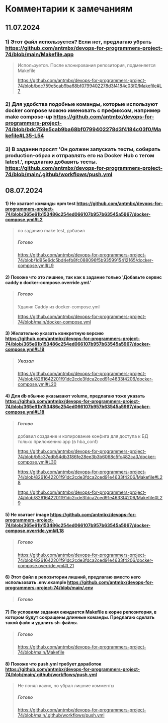 
# Комментарии к замечаниям

## 11.07.2024

### 1) Этот файл используется? Если нет, предлагаю убрать https://github.com/antmbx/devops-for-programmers-project-74/blob/main/Makefile.app

> Используется. После клонирования репозитория, подменяется Makefile
>
> https://github.com/antmbx/devops-for-programmers-project-74/blob/bdc759e5cab9ba68bf0799402278d3f4184c03f0/Makefile#L7



### 2) Для удобства подобные команды, которые используют docker compose можно именовать с префиксом, например make compose-up https://github.com/antmbx/devops-for-programmers-project-74/blob/bdc759e5cab9ba68bf0799402278d3f4184c03f0/Makefile#L35-L54



### 3) В задании просят 'Он должен запускать тесты, собирать production-образ и отправлять его на Docker Hub с тегом latest.', предлагаю добавить тесты. https://github.com/antmbx/devops-for-programmers-project-74/blob/main/.github/workflows/push.yml






## 08.07.2024

#### 1) Не хватает команды npm test https://github.com/antmbx/devops-for-programmers-project-74/blob/365e61b153486c254ed066107b957b63545a5967/docker-compose.yml#L2

> по заданию make test, добавил
> 
> ##### Готово
> 
> https://github.com/antmbx/devops-for-programmers-project-74/blob/1d95e6dc5bd4efb8fc088096f5b9359915412165/docker-compose.yml#L9



#### 2) Похоже что это лишнее, так как в задание только 'Добавьте сервис caddy в docker-compose.override.yml.' 


> ##### Готово
>
> Удалил Caddy из docker-compose.yml
>
> https://github.com/antmbx/devops-for-programmers-project-74/blob/main/docker-compose.yml


#### 3) Желательно указать конкретную версию https://github.com/antmbx/devops-for-programmers-project-74/blob/365e61b153486c254ed066107b957b63545a5967/docker-compose.yml#L19


> ##### Указал
> https://github.com/antmbx/devops-for-programmers-project-74/blob/8261642201f91dc2cde3fdca2ced91e4633f4206/docker-compose.yml#L20



#### 4) Для db обычно указывают volume, предлагаю тоже указать https://github.com/antmbx/devops-for-programmers-project-74/blob/365e61b153486c254ed066107b957b63545a5967/docker-compose.yml#L18



> ##### Готово
> 
> добавил создание и копирование конфига для доступа к БД только приложению app (в hba_conf)
> 
> https://github.com/antmbx/devops-for-programmers-project-74/blob/b5c37edb54db3186fe28ee3b3b6068c5fc482ca3/docker-compose.yml#L30
> 
> 
> https://github.com/antmbx/devops-for-programmers-project-74/blob/8261642201f91dc2cde3fdca2ced91e4633f4206/Makefile#L28
> 
> https://github.com/antmbx/devops-for-programmers-project-74/blob/8261642201f91dc2cde3fdca2ced91e4633f4206/Makefile#L29
> 



#### 5) Не хватает image https://github.com/antmbx/devops-for-programmers-project-74/blob/365e61b153486c254ed066107b957b63545a5967/docker-compose.override.yml#L18


> ##### Готово
> https://github.com/antmbx/devops-for-programmers-project-74/blob/8261642201f91dc2cde3fdca2ced91e4633f4206/docker-compose.override.yml#L21
> 
> 
#### 6) Этот файл в репозитории лишний, предлагаю вместо него использовать .env.example https://github.com/antmbx/devops-for-programmers-project-74/blob/main/.env

>  ##### Готово
 
 
#### 7) По условиям задания ожидается Makefile в корне репозитория, в котором будут сокращены длинные команды. Предлагаю сделать такой файл и удалить sh-файлы. 

> 
> ##### Готово
> 
> https://github.com/antmbx/devops-for-programmers-project-74/blob/main/Makefile
> 

#### 8) Похоже что push.yml требует доработок https://github.com/antmbx/devops-for-programmers-project-74/blob/main/.github/workflows/push.yml

> Не понял каких, но убрал лишние комменты
> ##### Готово
> 
> https://github.com/antmbx/devops-for-programmers-project-74/blob/main/.github/workflows/push.yml